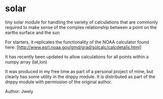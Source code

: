 # solar
tiny solar module for handling the variety of calculations that are commonly required 
to make sense of the complex relationship between a point on the earths surface and the sun

For starters, it replicates the functionality of the NOAA calculator found here:
[http://www.esrl.noaa.gov/gmd/grad/solcalc/calcdetails.html]

It has recently been updated to allow calculations for all points within a numpy array (lat,lon)

It was produced in my free time as part of a personal project of mine, but clearly has some utility in the dnppy module. 
It is distributed as part of the dnppy module with permission of the original author.

Author: Jwely


